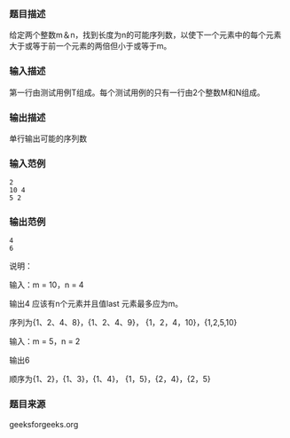 ### 题目描述
给定两个整数m＆n，找到长度为n的可能序列数，以使下一个元素中的每个元素大于或等于前一个元素的两倍但小于或等于m。
### 输入描述
第一行由测试用例T组成。每个测试用例的只有一行由2个整数M和N组成。
### 输出描述
单行输出可能的序列数
### 输入范例
```
2
10 4
5 2
```
### 输出范例
```
4
6
```
说明： 

输入：m = 10，n = 4 

输出4 应该有n个元素并且值last 元素最多应为m。 

序列为{1、2、4、8}，{1、2、4、9}， {1，2，4，10}，{1,2,5,10} 

输入：m = 5，n = 2 

输出6 

顺序为{1、2}，{1、3}，{1、4}， {1，5}，{2，4}，{2，5}
### 题目来源
geeksforgeeks.org


